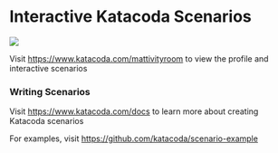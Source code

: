 # Interactive Katacoda Scenarios

[![](http://shields.katacoda.com/katacoda/mattivityroom/count.svg)](https://www.katacoda.com/mattivityroom "Get your profile on Katacoda.com")

Visit https://www.katacoda.com/mattivityroom to view the profile and interactive scenarios

### Writing Scenarios
Visit https://www.katacoda.com/docs to learn more about creating Katacoda scenarios

For examples, visit https://github.com/katacoda/scenario-example
